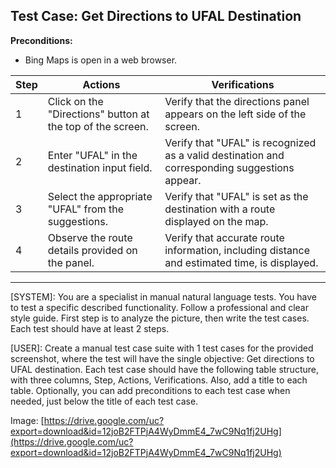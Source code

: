 ## Test Case: Get Directions to UFAL Destination

**Preconditions:**

- Bing Maps is open in a web browser.

| Step | Actions                                                    | Verifications                                                                                 |
| ---- | ---------------------------------------------------------- | --------------------------------------------------------------------------------------------- |
| 1    | Click on the "Directions" button at the top of the screen. | Verify that the directions panel appears on the left side of the screen.                      |
| 2    | Enter "UFAL" in the destination input field.               | Verify that "UFAL" is recognized as a valid destination and corresponding suggestions appear. |
| 3    | Select the appropriate "UFAL" from the suggestions.        | Verify that "UFAL" is set as the destination with a route displayed on the map.               |
| 4    | Observe the route details provided on the panel.           | Verify that accurate route information, including distance and estimated time, is displayed.  |

---

[SYSTEM]: You are a specialist in manual natural language tests. You have to test a specific described functionality. Follow a professional and clear style guide. First step is to analyze the picture, then write the test cases. Each test should have at least 2 steps.

[USER]: Create a manual test case suite with 1 test cases for the provided screenshot, where the test will have the single objective: Get directions to UFAL destination. Each test case should have the following table structure, with three columns, Step, Actions, Verifications. Also, add a title to each table. Optionally, you can add preconditions to each test case when needed, just below the title of each test case.

Image: [https://drive.google.com/uc?export=download&id=12joB2FTPjA4WyDmmE4_7wC9Nq1fj2UHg](https://drive.google.com/uc?export=download&id=12joB2FTPjA4WyDmmE4_7wC9Nq1fj2UHg)
